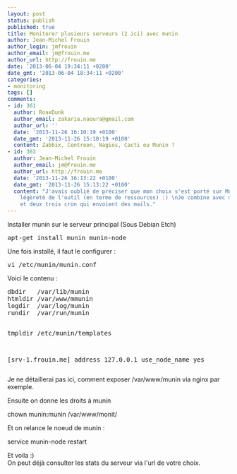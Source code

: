 ```yaml
---
layout: post
status: publish
published: true
title: Monitorer plusieurs serveurs (2 ici) avec munin
author: Jean-Michel Frouin
author_login: jmfrouin
author_email: jm@frouin.me
author_url: http://frouin.me
date: '2013-06-04 19:34:11 +0200'
date_gmt: '2013-06-04 18:34:11 +0200'
categories:
- monitoring
tags: []
comments:
- id: 361
  author: RoaxDunk
  author_email: zakaria.naoura@gmail.com
  author_url: ''
  date: '2013-11-26 16:10:19 +0100'
  date_gmt: '2013-11-26 15:10:19 +0100'
  content: Zabbix, Centreon, Nagios, Cacti ou Munin ?
- id: 363
  author: Jean-Michel Frouin
  author_email: jm@frouin.me
  author_url: http://frouin.me
  date: '2013-11-26 16:13:22 +0100'
  date_gmt: '2013-11-26 15:13:22 +0100'
  content: "J'avais oublié de préciser que mon choix s'est porté sur Munin pour la
    légèreté de l'outil (en terme de ressources) :) \nJe combine avec monit, m/monit
    et deux trois cron qui envoient des mails."
---
```

<p>Installer munin sur le serveur principal (Sous Debian Etch)</p>
<pre class="brush:shell">apt-get install munin munin-node</pre>
<p>Une fois installé, il faut le configurer :</p>
<pre class="brush:shell">vi /etc/munin/munin.conf</pre>
<p>Voici le contenu :</p>
<pre class="brush:plain">dbdir   /var/lib/munin
htmldir /var/www/mmunin
logdir  /var/log/munin
rundir  /var/run/munin

tmpldir /etc/munin/templates

[srv-1.frouin.me]
    address 127.0.0.1
    use_node_name yes
</pre>
<p>Je ne détaillerai pas ici, comment exposer /var/www/munin via nginx par exemple.</p>
<p>Ensuite on donne les droits à munin</p>
<p>chown munin:munin /var/www/monit/</p>
<p>Et on relance le noeud de munin :</p>
<p>service munin-node restart</p>
<p>Et voila :)<br />
On peut déjà consulter les stats du serveur via l'url de votre choix.</p>
<!-- Matomo -->
<script type="text/javascript">
  var _paq = window._paq || [];
  /* tracker methods like "setCustomDimension" should be called before "trackPageView" */
  _paq.push(['trackPageView']);
  _paq.push(['enableLinkTracking']);
  (function() {
    var u="//stats.frouin.me/";
    _paq.push(['setTrackerUrl', u+'matomo.php']);
    _paq.push(['setSiteId', '1']);
    var d=document, g=d.createElement('script'), s=d.getElementsByTagName('script')[0];
    g.type='text/javascript'; g.async=true; g.defer=true; g.src=u+'matomo.js'; s.parentNode.insertBefore(g,s);
  })();
</script>
<!-- End Matomo Code -->
